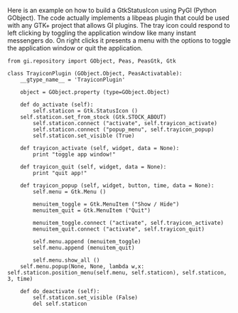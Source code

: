 Here is an example on how to build a GtkStatusIcon using PyGI (Python
GObject). The code actually implements a libpeas plugin that could be
used with any GTK+ project that allows GI plugins. The tray icon could
respond to left clicking by toggling the application window like many
instant messengers do. On right clicks it presents a menu with the
options to toggle the application window or quit the application.

``` {.brush:python}
from gi.repository import GObject, Peas, PeasGtk, Gtk

class TrayiconPlugin (GObject.Object, PeasActivatable):
    __gtype_name__ = 'TrayiconPlugin'

    object = GObject.property (type=GObject.Object)

    def do_activate (self):
        self.staticon = Gtk.StatusIcon ()
    self.staticon.set_from_stock (Gtk.STOCK_ABOUT)
        self.staticon.connect ("activate", self.trayicon_activate)
        self.staticon.connect ("popup_menu", self.trayicon_popup)
        self.staticon.set_visible (True)

    def trayicon_activate (self, widget, data = None):
        print "toggle app window!"

    def trayicon_quit (self, widget, data = None):
        print "quit app!"

    def trayicon_popup (self, widget, button, time, data = None):
        self.menu = Gtk.Menu ()

        menuitem_toggle = Gtk.MenuItem ("Show / Hide")
        menuitem_quit = Gtk.MenuItem ("Quit")

        menuitem_toggle.connect ("activate", self.trayicon_activate)
        menuitem_quit.connect ("activate", self.trayicon_quit)

        self.menu.append (menuitem_toggle)
        self.menu.append (menuitem_quit)

        self.menu.show_all ()
    self.menu.popup(None, None, lambda w,x: self.staticon.position_menu(self.menu, self.staticon), self.staticon, 3, time)

    def do_deactivate (self):
        self.staticon.set_visible (False)
        del self.staticon
```
